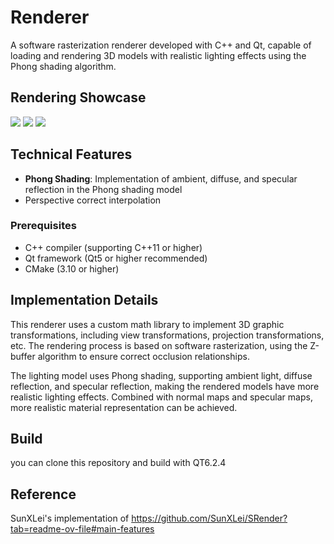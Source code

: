 # Renderer

A software rasterization renderer developed with C++ and Qt, capable of loading and rendering 3D models with realistic lighting effects using the Phong shading algorithm.

## Rendering Showcase

<img src = “image/spot.png”>

<img src = “image/african_head.png”>

<img src = “image/diablo3_pose.png”>

## Technical Features

- **Phong Shading**: Implementation of ambient, diffuse, and specular reflection in the Phong shading model
- Perspective correct interpolation

### Prerequisites

- C++ compiler (supporting C++11 or higher)
- Qt framework (Qt5 or higher recommended)
- CMake (3.10 or higher)

## Implementation Details

This renderer uses a custom math library to implement 3D graphic transformations, including view transformations, projection transformations, etc. The rendering process is based on software rasterization, using the Z-buffer algorithm to ensure correct occlusion relationships.

The lighting model uses Phong shading, supporting ambient light, diffuse reflection, and specular reflection, making the rendered models have more realistic lighting effects. Combined with normal maps and specular maps, more realistic material representation can be achieved.

## Build
you can clone this repository and build with QT6.2.4

## Reference
SunXLei's implementation of https://github.com/SunXLei/SRender?tab=readme-ov-file#main-features
